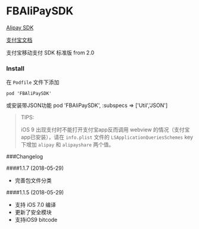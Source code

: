 FBAliPaySDK
=========

[Alipay SDK](http://doc.open.alipay.com/doc2/detail?treeId=54&articleId=103419&docType=1)

[支付宝文档](http://doc.open.alipay.com/doc2/detail?spm=0.0.0.0.BPSDYG&treeId=59&articleId=103660&docType=1)

支付宝移动支付 SDK 标准版 from 2.0

### Install

在 `Podfile` 文件下添加

``` pod 'FBAliPaySDK' ```

或安装带JSON功能
pod 'FBAliPaySDK', :subspecs => ['Util','JSON']

> TIPS:
> 
>  iOS 9 出现支付时不能打开支付宝app反而调用 webview 的情况（支付宝app已安装），请在 `info.plist` 文件的 `LSApplicationQueriesSchemes` key 下增加 `alipay` 和 `alipayshare` 两个值。
 

###Changelog

####1.1.7 (2018-05-29) 
- 完善包文件分类 

####1.1.5 (2018-05-29) 
- 支持 iOS 7.0 编译 
- 更新了安全模块 
- 支持iOS9 bitcode